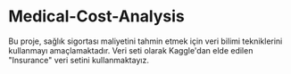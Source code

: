 # Medical-Cost-Analysis
Bu proje, sağlık sigortası maliyetini tahmin etmek için veri bilimi tekniklerini kullanmayı amaçlamaktadır. Veri seti olarak Kaggle'dan elde edilen "Insurance" veri setini kullanmaktayız.
